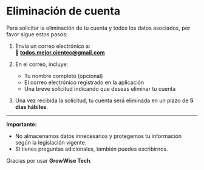 # Eliminación de cuenta

Para solicitar la eliminación de tu cuenta y todos los datos asociados, por favor sigue estos pasos:

1. Envía un correo electrónico a:  
   **📧 todos.mejor.cientec@gmail.com**

2. En el correo, incluye:
   - Tu nombre completo (opcional)
   - El correo electrónico registrado en la aplicación
   - Una breve solicitud indicando que deseas eliminar tu cuenta

3. Una vez recibida la solicitud, tu cuenta será eliminada en un plazo de **5 días hábiles**.

---

**Importante:**  
- No almacenamos datos innecesarios y protegemos tu información según la legislación vigente.
- Si tienes preguntas adicionales, también puedes escribirnos.

Gracias por usar **GrowWise Tech**.
